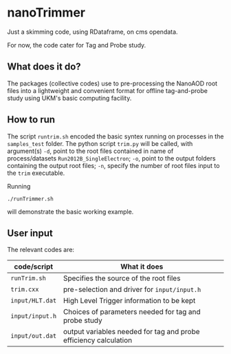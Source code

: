 # nanoTrimmer
Just a skimming code, using RDataframe, on cms opendata.

For now, the code cater for Tag and Probe study.

## What does it do?

The packages (collective codes) use to pre-processing the NanoAOD root files into a lightweight and convenient format for offline tag-and-probe study
using UKM's basic computing facility.

## How to run

The script ```runtrim.sh``` encoded the basic syntex running on processes in the ```samples_test``` folder. The python script
```trim.py``` will be called, with argument(s) ```-d```, point to the root files contained in name of process/datasets ```Run2012B_SingleElectron```;
```-o```, point to the output folders containing the output root files; ```-n```, specify the number of root files input to the ```trim``` executable.

Running 
```
./runTrimmer.sh
``` 
will demonstrate the basic working example.

## User input

The relevant codes are:

| code/script  | What it does  |
|---|---|
| ```runTrim.sh``` | Specifies the source of the root files  |
| ```trim.cxx``` | pre-selection and driver for ```input/input.h``` |
| ```input/HLT.dat``` | High Level Trigger information to be kept  |
| ```input/input.h``` | Choices of parameters needed for tag and probe study | 
| ```input/out.dat``` | output variables needed for tag and probe efficiency calculation |

